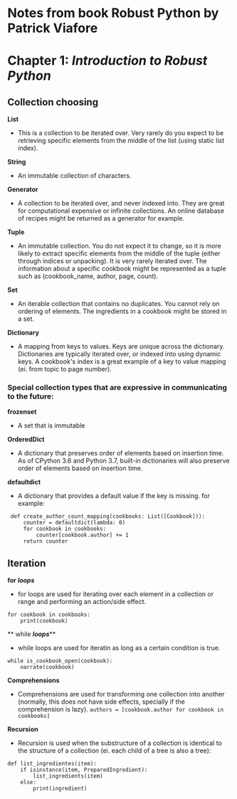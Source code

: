 # Notes from book Robust Python by Patrick Viafore


# Chapter 1: ***Introduction to Robust Python***

## Collection choosing

**List**
- This is a collection to be iterated over. Very rarely do you expect to be retrieving specific elements
    from the middle of the list (using static list index).

**String**
- An immutable collection of characters.

**Generator**
- A collection to be iterated over, and never indexed into. They are great for computational expensive or
    infinite collections. An online database of recipes might be returned as a generator for example.

**Tuple**
- An immutable collection. You do not expect it to change, so it is more likely to extract specific
    elements from the middle of the tuple (either through indices or unpacking). It is very rarely
    iterated over. The information about a specific cookbook might be represented as a tuple such as
    (cookbook_name, author, page, count).

**Set**
- An iterable collection that contains no duplicates. You cannot rely on ordering of elements. The
  ingredients in a cookbook might be stored in a set.

**Dictionary**
- A mapping from keys to values. Keys are unique across the dictionary. Dictionaries are typically
    iterated over, or indexed into using dynamic keys. A cookbook's index is a great example of a
    key to value mapping (ei. from topic to page number).

### Special collection types that are expressive in communicating to the future:
**frozenset**
- A set that is immutable

**OrderedDict**
- A dictionary that preserves order of elements based on insertion time. As of CPython 3.6 and Python 3.7,
    built-in dictionaries will also preserve order of elements based on insertion time.

**defaultdict**
- A dictionary that provides a default value if the key is missing. for example:
```from collections import defaultdict
 def create_author_count_mapping(cookbooks: List([Cookbook])):
     counter = defaultdict(lambda: 0)
     for cookbook in cookbooks:
         counter[cookbook.author] += 1
     return counter
   ```

## Iteration
**for ***loops*****
- for loops are used for iterating over each element in a collection or range and performing an action/side effect.
```
for cookbook in cookbooks:
    print(cookbook)
```
** while ***loops*****
- while loops are used for iteratin as long as a certain condition is true.
```
while is_cookbook_open(cookbook):
    narrate(cookbook)
```
**Comprehensions**
- Comprehensions are used for transforming one collection into another (normally, this does not have
    side effects, specially if the comprehension is lazy).
`authors = [cookbook.author for cookbook in cookbooks]`

**Recursion**
- Recursion is used when the substructure of a collection is identical to the structure of a collection
  (ei. each child of a tree is also a tree):
```
def list_ingredientes(item):
    if isinstance(item, PreparedIngredient):
        list_ingredients(item)
    else:
        print(ingredient)
```
